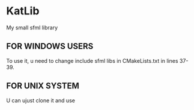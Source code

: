 # KatLib

My small sfml library

## FOR WINDOWS USERS
To use it, u need to change include sfml libs in CMakeLists.txt in lines 37-39.

## FOR UNIX SYSTEM
U can ujust clone it and use
